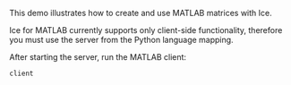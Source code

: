 This demo illustrates how to create and use MATLAB matrices with Ice.

Ice for MATLAB currently supports only client-side functionality, therefore
you must use the server from the Python language mapping.

After starting the server, run the MATLAB client:

```
client
```
